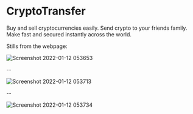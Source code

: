 # CryptoTransfer
Buy and sell cryptocurrencies easily. Send crypto to your friends  family. Make fast and secured instantly across the world.

Stills from the webpage:

![Screenshot 2022-01-12 053653](https://user-images.githubusercontent.com/64733221/149041658-ab80dfd6-a69b-4be1-9167-6d55f91c0a54.png)

--

![Screenshot 2022-01-12 053713](https://user-images.githubusercontent.com/64733221/149041669-c0b687d5-862e-45d5-b24e-12901c4aa9ad.png)

--

![Screenshot 2022-01-12 053734](https://user-images.githubusercontent.com/64733221/149041678-8ce39c54-b130-4d3b-855d-f510a5973104.png)
